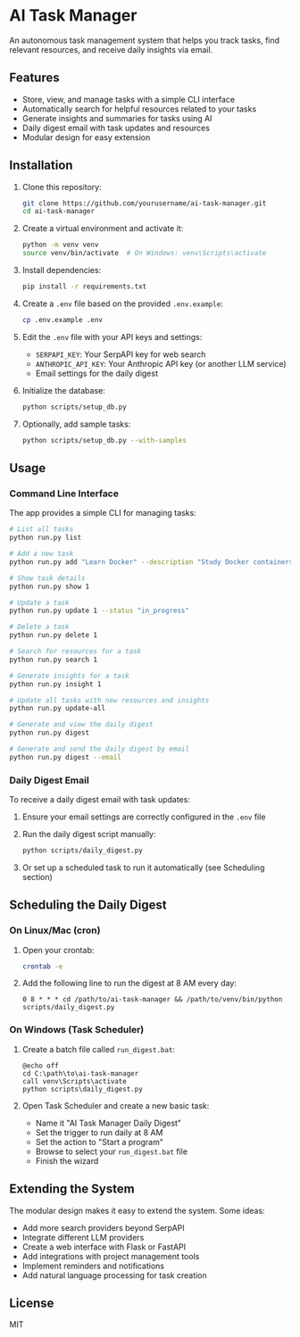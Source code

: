 # AI Task Manager

An autonomous task management system that helps you track tasks, find relevant resources, and receive daily insights via email.

## Features

- Store, view, and manage tasks with a simple CLI interface
- Automatically search for helpful resources related to your tasks
- Generate insights and summaries for tasks using AI
- Daily digest email with task updates and resources
- Modular design for easy extension

## Installation

1. Clone this repository:
   ```bash
   git clone https://github.com/yourusername/ai-task-manager.git
   cd ai-task-manager
   ```

2. Create a virtual environment and activate it:
   ```bash
   python -m venv venv
   source venv/bin/activate  # On Windows: venv\Scripts\activate
   ```

3. Install dependencies:
   ```bash
   pip install -r requirements.txt
   ```

4. Create a `.env` file based on the provided `.env.example`:
   ```bash
   cp .env.example .env
   ```

5. Edit the `.env` file with your API keys and settings:
   - `SERPAPI_KEY`: Your SerpAPI key for web search
   - `ANTHROPIC_API_KEY`: Your Anthropic API key (or another LLM service)
   - Email settings for the daily digest

6. Initialize the database:
   ```bash
   python scripts/setup_db.py
   ```

7. Optionally, add sample tasks:
   ```bash
   python scripts/setup_db.py --with-samples
   ```

## Usage

### Command Line Interface

The app provides a simple CLI for managing tasks:

```bash
# List all tasks
python run.py list

# Add a new task
python run.py add "Learn Docker" --description "Study Docker containers and best practices" --priority 3

# Show task details
python run.py show 1

# Update a task
python run.py update 1 --status "in_progress"

# Delete a task
python run.py delete 1

# Search for resources for a task
python run.py search 1

# Generate insights for a task
python run.py insight 1

# Update all tasks with new resources and insights
python run.py update-all

# Generate and view the daily digest
python run.py digest

# Generate and send the daily digest by email
python run.py digest --email
```

### Daily Digest Email

To receive a daily digest email with task updates:

1. Ensure your email settings are correctly configured in the `.env` file
2. Run the daily digest script manually:
   ```bash
   python scripts/daily_digest.py
   ```

3. Or set up a scheduled task to run it automatically (see Scheduling section)

## Scheduling the Daily Digest

### On Linux/Mac (cron)

1. Open your crontab:
   ```bash
   crontab -e
   ```

2. Add the following line to run the digest at 8 AM every day:
   ```cron
   0 8 * * * cd /path/to/ai-task-manager && /path/to/venv/bin/python scripts/daily_digest.py
   ```

### On Windows (Task Scheduler)

1. Create a batch file called `run_digest.bat`:
   ```batch
   @echo off
   cd C:\path\to\ai-task-manager
   call venv\Scripts\activate
   python scripts\daily_digest.py
   ```

2. Open Task Scheduler and create a new basic task:
   - Name it "AI Task Manager Daily Digest"
   - Set the trigger to run daily at 8 AM
   - Set the action to "Start a program"
   - Browse to select your `run_digest.bat` file
   - Finish the wizard

## Extending the System

The modular design makes it easy to extend the system. Some ideas:

- Add more search providers beyond SerpAPI
- Integrate different LLM providers
- Create a web interface with Flask or FastAPI
- Add integrations with project management tools
- Implement reminders and notifications
- Add natural language processing for task creation

## License

MIT